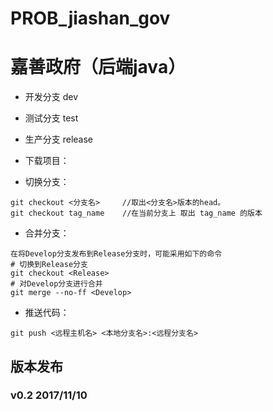 # PROB_jiashan_gov
# 嘉善政府（后端java）


* 开发分支 dev<br>
* 测试分支 test<br>
* 生产分支 release<br>



* 下载项目：


* 切换分支：
```
git checkout <分支名>     //取出<分支名>版本的head。
git checkout tag_name    //在当前分支上 取出 tag_name 的版本
```

* 合并分支：
```
在将Develop分支发布到Release分支时，可能采用如下的命令
# 切换到Release分支
git checkout <Release>
# 对Develop分支进行合并
git merge --no-ff <Develop>
```

* 推送代码：
```
git push <远程主机名> <本地分支名>:<远程分支名>
```

## 版本发布

### v0.2 2017/11/10
